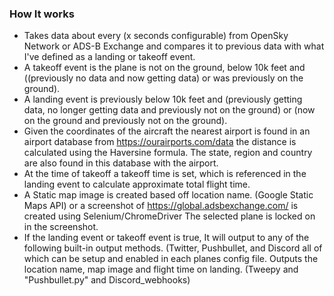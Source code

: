 ### How It works
-   Takes data about every (x seconds configurable) from OpenSky Network or ADS-B Exchange and compares it to previous data with what I've defined as a landing or takeoff event.
-   A takeoff event is the plane is not on the ground, below 10k feet and ((previously no data and now getting data) or was previously on the ground).
-   A landing event is previously below 10k feet and (previously getting data, no longer getting data and previously not on the ground) or (now on the ground and previously not on the ground).
-   Given the coordinates of the aircraft the nearest airport is found in an airport database from <https://ourairports.com/data> the distance is calculated using the Haversine formula. The state, region and country are also found in this database with the airport.
-   At the time of takeoff a takeoff time is set, which is referenced in the landing event to calculate approximate total flight time.
-   A Static map image is created based off location name. (Google Static Maps API) or a screenshot of <https://global.adsbexchange.com/> is created using Selenium/ChromeDriver The selected plane is locked on in the screenshot.
-   If the landing event or takeoff event is true, It will output to any of the following built-in output methods. (Twitter, Pushbullet, and Discord all of which can be setup and enabled in each planes config file. Outputs the location name, map image and flight time on landing. (Tweepy and "Pushbullet.py" and Discord_webhooks)